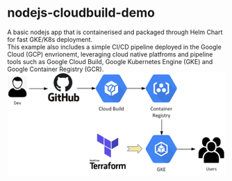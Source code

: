 # nodejs-cloudbuild-demo
A basic nodejs app that is containerised and packaged through Helm Chart for fast GKE/K8s deployment.  
This example also includes a simple CI/CD pipeline deployed in the Google Cloud (GCP) envrionemt, leveraging cloud native platfroms and pipeline tools such as Google Cloud Build, Google Kubernetes Engine (GKE) and Google Container Registry (GCR).
<img src="images/cloudbuild-gke.png" width = "800">


